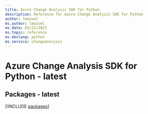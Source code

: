 ```yaml
---
title: Azure Change Analysis SDK for Python
description: Reference for Azure Change Analysis SDK for Python
author: lmazuel
ms.author: lmazuel
ms.data: 03/21/2023
ms.topic: reference
ms.devlang: python
ms.service: changeanalysis
---
```

# Azure Change Analysis SDK for Python - latest
## Packages - latest
[!INCLUDE [packages](change-analysis-index.md)]